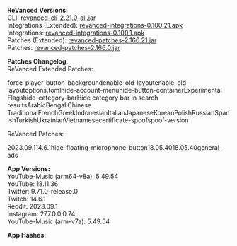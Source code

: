 **ReVanced Versions:**  
CLI: [revanced-cli-2.21.0-all.jar](https://github.com/j-hc/revanced-cli/releases/tag/v2.21.0)  
Integrations (Extended): [revanced-integrations-0.100.21.apk](https://github.com/inotia00/revanced-integrations/releases/tag/v0.100.21)  
Integrations: [revanced-integrations-0.100.1.apk](https://github.com/revanced/revanced-integrations/releases/tag/v0.100.1)  
Patches (Extended): [revanced-patches-2.166.21.jar](https://github.com/inotia00/revanced-patches/releases/tag/v2.166.21)  
Patches: [revanced-patches-2.166.0.jar](https://github.com/revanced/revanced-patches/releases/tag/v2.166.0)  

**Patches Changelog**:   
ReVanced Extended Patches:  

force-player-button-backgroundenable-old-layoutenable-old-layoutoptions.tomlhide-account-menuhide-button-containerExperimental Flagshide-category-barHide category bar in search resultsArabicBengaliChinese TraditionalFrenchGreekIndonesianItalianJapaneseKoreanPolishRussianSpanishTurkishUkrainianVietnamesecertificate-spoofspoof-version
  
ReVanced Patches:   

2023.09.114.6.1hide-floating-microphone-button18.05.4018.05.40general-ads
  
**App Versions:**  
YouTube-Music (arm64-v8a): 5.49.54  
YouTube: 18.11.36  
Twitter: 9.71.0-release.0  
Twitch: 14.6.1  
Reddit: 2023.09.1  
Instagram: 277.0.0.0.74  
YouTube-Music (arm-v7a): 5.49.54  

**App Hashes:**  
  
